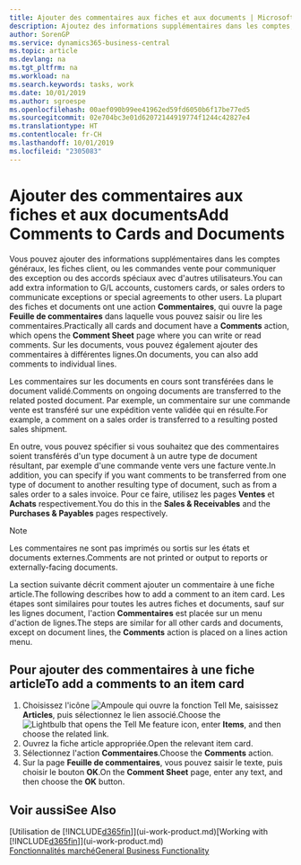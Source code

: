 ```yaml
---
title: Ajouter des commentaires aux fiches et aux documents | Microsoft Docs
description: Ajoutez des informations supplémentaires dans les comptes, les fiches client, ou les commandes vente pour communiquer des accords, tels qu'un prix spécial ou un mode de livraison, pour d'autres utilisateurs.
author: SorenGP
ms.service: dynamics365-business-central
ms.topic: article
ms.devlang: na
ms.tgt_pltfrm: na
ms.workload: na
ms.search.keywords: tasks, work
ms.date: 10/01/2019
ms.author: sgroespe
ms.openlocfilehash: 00aef090b99ee41962ed59fd6050b6f17be77ed5
ms.sourcegitcommit: 02e704bc3e01d62072144919774f1244c42827e4
ms.translationtype: HT
ms.contentlocale: fr-CH
ms.lasthandoff: 10/01/2019
ms.locfileid: "2305083"
---
```

# <a name="add-comments-to-cards-and-documents"></a><span data-ttu-id="68bff-103">Ajouter des commentaires aux fiches et aux documents</span><span class="sxs-lookup"><span data-stu-id="68bff-103">Add Comments to Cards and Documents</span></span>
<span data-ttu-id="68bff-104">Vous pouvez ajouter des informations supplémentaires dans les comptes généraux, les fiches client, ou les commandes vente pour communiquer des exception ou des accords spéciaux avec d'autres utilisateurs.</span><span class="sxs-lookup"><span data-stu-id="68bff-104">You can add extra information to G/L accounts, customers cards, or sales orders to communicate exceptions or special agreements to other users.</span></span>
<span data-ttu-id="68bff-105">La plupart des fiches et documents ont une action **Commentaires**, qui ouvre la page **Feuille de commentaires** dans laquelle vous pouvez saisir ou lire les commentaires.</span><span class="sxs-lookup"><span data-stu-id="68bff-105">Practically all cards and document have a **Comments** action, which opens the **Comment Sheet** page where you can write or read comments.</span></span> <span data-ttu-id="68bff-106">Sur les documents, vous pouvez également ajouter des commentaires à différentes lignes.</span><span class="sxs-lookup"><span data-stu-id="68bff-106">On documents, you can also add comments to individual lines.</span></span>

<span data-ttu-id="68bff-107">Les commentaires sur les documents en cours sont transférées dans le document validé.</span><span class="sxs-lookup"><span data-stu-id="68bff-107">Comments on ongoing documents are transferred to the related posted document.</span></span> <span data-ttu-id="68bff-108">Par exemple, un commentaire sur une commande vente est transféré sur une expédition vente validée qui en résulte.</span><span class="sxs-lookup"><span data-stu-id="68bff-108">For example, a comment on a sales order is transferred to a resulting posted sales shipment.</span></span>

<span data-ttu-id="68bff-109">En outre, vous pouvez spécifier si vous souhaitez que des commentaires soient transférés d'un type document à un autre type de document résultant, par exemple d'une commande vente vers une facture vente.</span><span class="sxs-lookup"><span data-stu-id="68bff-109">In addition, you can specify if you want comments to be transferred from one type of document to another resulting type of document, such as from a sales order to a sales invoice.</span></span> <span data-ttu-id="68bff-110">Pour ce faire, utilisez les pages **Ventes** et **Achats** respectivement.</span><span class="sxs-lookup"><span data-stu-id="68bff-110">You do this in the **Sales & Receivables** and the **Purchases & Payables** pages respectively.</span></span>

> [!NOTE]
> <span data-ttu-id="68bff-111">Les commentaires ne sont pas imprimés ou sortis sur les états et documents externes.</span><span class="sxs-lookup"><span data-stu-id="68bff-111">Comments are not printed or output to reports or externally-facing documents.</span></span>

<span data-ttu-id="68bff-112">La section suivante décrit comment ajouter un commentaire à une fiche article.</span><span class="sxs-lookup"><span data-stu-id="68bff-112">The following describes how to add a comment to an item card.</span></span> <span data-ttu-id="68bff-113">Les étapes sont similaires pour toutes les autres fiches et documents, sauf sur les lignes document, l'action **Commentaires** est placée sur un menu d'action de lignes.</span><span class="sxs-lookup"><span data-stu-id="68bff-113">The steps are similar for all other cards and documents, except on document lines, the **Comments** action is placed on a lines action menu.</span></span>

## <a name="to-add-a-comments-to-an-item-card"></a><span data-ttu-id="68bff-114">Pour ajouter des commentaires à une fiche article</span><span class="sxs-lookup"><span data-stu-id="68bff-114">To add a comments to an item card</span></span>
1. <span data-ttu-id="68bff-115">Choisissez l'icône ![Ampoule qui ouvre la fonction Tell Me](media/ui-search/search_small.png "Dites-moi ce que vous voulez faire"), saisissez **Articles**, puis sélectionnez le lien associé.</span><span class="sxs-lookup"><span data-stu-id="68bff-115">Choose the ![Lightbulb that opens the Tell Me feature](media/ui-search/search_small.png "Tell me what you want to do") icon, enter **Items**, and then choose the related link.</span></span>
2. <span data-ttu-id="68bff-116">Ouvrez la fiche article appropriée.</span><span class="sxs-lookup"><span data-stu-id="68bff-116">Open the relevant item card.</span></span>
3. <span data-ttu-id="68bff-117">Sélectionnez l'action **Commentaires**.</span><span class="sxs-lookup"><span data-stu-id="68bff-117">Choose the **Comments** action.</span></span>
4. <span data-ttu-id="68bff-118">Sur la page **Feuille de commentaires**, vous pouvez saisir le texte, puis choisir le bouton **OK**.</span><span class="sxs-lookup"><span data-stu-id="68bff-118">On the **Comment Sheet** page, enter any text, and then choose the **OK** button.</span></span>

## <a name="see-also"></a><span data-ttu-id="68bff-119">Voir aussi</span><span class="sxs-lookup"><span data-stu-id="68bff-119">See Also</span></span>
<span data-ttu-id="68bff-120">[Utilisation de [!INCLUDE[d365fin](includes/d365fin_md.md)]](ui-work-product.md)</span><span class="sxs-lookup"><span data-stu-id="68bff-120">[Working with [!INCLUDE[d365fin](includes/d365fin_md.md)]](ui-work-product.md)</span></span>  
[<span data-ttu-id="68bff-121">Fonctionnalités marché</span><span class="sxs-lookup"><span data-stu-id="68bff-121">General Business Functionality</span></span>](ui-across-business-areas.md)
